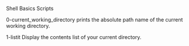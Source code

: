 Shell Basics Scripts

0-current_working_directory 
prints the absolute path name of the current working directory.

1-listit
Display the contents list of your current directory.
